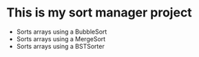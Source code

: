 # This is my sort manager project

+ Sorts arrays using a BubbleSort
+ Sorts arrays using a MergeSort
+ Sorts arrays using a BSTSorter